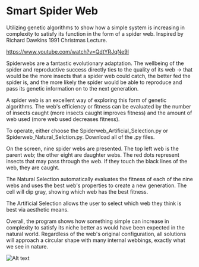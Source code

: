 # Smart Spider Web
Utilizing genetic algorithms to show how a simple system is increasing in complexity to satisfy its function in the form of a spider web. Inspired by Richard Dawkins 1991 Christmas Lecture.

https://www.youtube.com/watch?v=QdtYRJqNe9I

Spiderwebs are a fantastic evolutionary adaptation. The wellbeing of the spider and reproductive success directly ties to the quality of its web -> that would be the more insects that a spider web could catch, the better fed the spider is, and the more likely the spider would be able to reproduce and pass its genetic information on to the next generation.

A spider web is an excellent way of exploring this form of genetic algorithms. The web's efficiency or fitness can be evaluated by the number of insects caught (more insects caught improves fitness) and the amount of web used (more web used decreases fitness).

To operate, either choose the Spiderweb_Artificial_Selection.py or Spiderweb_Natural_Selction.py. Download all of the .py files.

On the screen, nine spider webs are presented. The top left web is the parent web; the other eight are daughter webs. The red dots represent insects that may pass through the web. If they touch the black lines of the web, they are caught.

The Natural Selection automatically evaluates the fitness of each of the nine webs and uses the best web's properties to create a new generation. The cell will dip gray, showing which web has the best fitness.

The Artificial Selection allows the user to select which web they think is best via aesthetic means.

Overall, the program shows how something simple can increase in complexity to satisfy its niche better as would have been expected in the natural world. Regardless of the web's original configuration, all solutions will approach a circular shape with many internal webbings, exactly what we see in nature. 

![Alt text](NigelWoodhouse/smart_spider_web/blob/main/documentation/spiderwebs_gen1.PNG?raw=true "First Generation of Webs")
